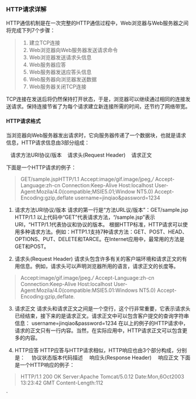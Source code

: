 ### HTTP请求详解

HTTP通信机制是在一次完整的HTTP通信过程中，Web浏览器与Web服务器之间将完成下列7个步骤：

>1. 建立TCP连接
>2. Web浏览器向Web服务器发送请求命令
>3. Web浏览器发送请求头信息
>4. Web服务器应答
>5. Web服务器发送应答头信息
>6. Web服务器向浏览器发送数据
>7. Web服务器关闭TCP连接

TCP连接在发送后将仍然保持打开状态，于是，浏览器可以继续通过相同的连接发送请求。保持连接节省了为每个请求建立新连接所需的时间，还节约了网络带宽。

#### HTTP请求格式

当浏览器向Web服务器发出请求时，它向服务器传递了一个数据块，也就是请求信息，HTTP请求信息由3部分组成：

   请求方法URI协议/版本
   请求头(Request Header)
   请求正文

下面是一个HTTP请求的例子：

> GET/sample.jspHTTP/1.1
Accept:image/gif.image/jpeg,*/*
Accept-Language:zh-cn
Connection:Keep-Alive
Host:localhost
User-Agent:Mozila/4.0(compatible;MSIE5.01;Window NT5.0)
Accept-Encoding:gzip,deflate
username=jinqiao&password=1234

1. 请求方法URI协议/版本
请求的第一行是“方法URL议/版本”：GET/sample.jsp HTTP/1.1
以上代码中“GET”代表请求方法，“/sample.jsp”表示URI，“HTTP/1.1代表协议和协议的版本。
根据HTTP标准，HTTP请求可以使用多种请求方法。例如：HTTP1.1支持7种请求方法：GET、POST、HEAD、OPTIONS、PUT、DELETE和TARCE。在Internet应用中，最常用的方法是GET和POST。

2. 请求头(Request Header)
请求头包含许多有关的客户端环境和请求正文的有用信息。例如，请求头可以声明浏览器所用的语言，请求正文的长度等。
> Accept:image/gif.image/jpeg.*/*
Accept-Language:zh-cn
Connection:Keep-Alive
Host:localhost
User-Agent:Mozila/4.0(compatible:MSIE5.01:Windows NT5.0)
Accept-Encoding:gzip,deflate.

3. 请求正文
请求头和请求正文之间是一个空行，这个行非常重要，它表示请求头已经结束，接下来的是请求正文。请求正文中可以包含客户提交的查询字符串信息：
username=jinqiao&password=1234
在以上的例子的HTTP请求中，请求的正文只有一行内容。当然，在实际应用中，HTTP请求正文可以包含更多的内容。

4. HTTP应答
HTTP应答与HTTP请求相似，HTTP响应也由3个部分构成，分别是：
　协议状态版本代码描述
　响应头(Response Header)
　响应正文
下面是一个HTTP响应的例子：
> HTTP/1.1 200 OK
Server:Apache Tomcat/5.0.12
Date:Mon,6Oct2003 13:23:42 GMT
Content-Length:112

`<html>
<head>
<title>HTTP响应示例<title>
</head>
<body>
Hello HTTP!
</body>
</html>`

协议状态代码描述HTTP响应的第一行类似于HTTP请求的第一行，它表示通信所用的协议是HTTP1.1服务器已经成功的处理了客户端发出的请求（200表示成功）:
HTTP/1.1 200 OK

5. 响应头(Response Header)
响应头也和请求头一样包含许多有用的信息，例如服务器类型、日期时间、内容类型和长度等：
> Server:Apache Tomcat/5.0.12
Date:Mon,6Oct2003 13:13:33 GMT
Content-Type:text/html
Last-Moified:Mon,6 Oct 2003 13:23:42 GMT
Content-Length:112

响应正文响应正文就是服务器返回的HTML页面
